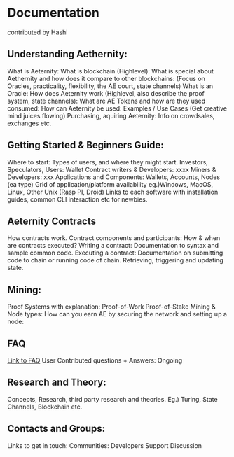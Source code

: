 # Documentation
contributed by Hashi

## Understanding Aethernity:
What is Aeternity:
What is blockchain (Highlevel):
What is special about Aethernity and how does it compare to other blockchains: (Focus on Oracles, practicality, flexibility, the AE court, state channels)
What is an Oracle:
How does Aeternity work (Highlevel, also describe the proof system, state channels):
What are AE Tokens and how are they used consumed:
How can Aeternity be used: Examples / Use Cases (Get creative mind juices flowing)
Purchasing, aquiring Aeternity: Info on crowdsales, exchanges etc.

## Getting Started & Beginners Guide:
Where to start: 
Types of users, and where they might start.
Investors, Speculators, Users: Wallet
Contract writers & Developers: xxxx
Miners & Developers: xxx
Applications and Components: Wallets, Accounts, Nodes (ea type) 
Grid of application/platform availability eg.)Windows, MacOS, Linux, Other Unix (Rasp PI, Droid)
Links to each software with installation guides, common CLI interaction etc for newbies.

## Aeternity Contracts
How contracts work.
Contract components and participants:
How & when are contracts executed?
Writing a contract: Documentation to syntax and sample common code.
Executing a contract: Documentation on submitting code to chain or running code of chain. Retrieving, triggering and updating state.

## Mining:
Proof Systems with explanation:
Proof-of-Work
Proof-of-Stake
Mining & Node types:
How can you earn AE by securing the network and setting up a node:

## FAQ
[Link to FAQ](https://github.com/aeternity/testnet/wiki/Frequently-Asked-Questions)
User Contributed questions + Answers: Ongoing

## Research and Theory:
Concepts, Research, third party research and theories. Eg.) Turing, State Channels, Blockchain etc.

## Contacts and Groups:
Links to get in touch:
Communities:
Developers
Support
Discussion

